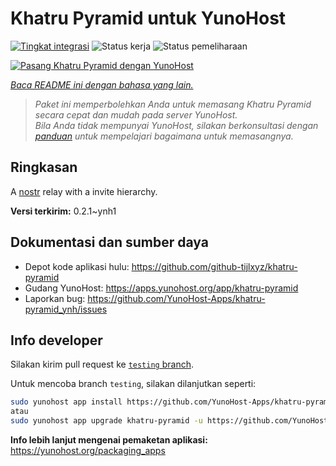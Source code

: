 <!--
N.B.: README ini dibuat secara otomatis oleh <https://github.com/YunoHost/apps/tree/master/tools/readme_generator>
Ini TIDAK boleh diedit dengan tangan.
-->

# Khatru Pyramid untuk YunoHost

[![Tingkat integrasi](https://dash.yunohost.org/integration/khatru-pyramid.svg)](https://ci-apps.yunohost.org/ci/apps/khatru-pyramid/) ![Status kerja](https://ci-apps.yunohost.org/ci/badges/khatru-pyramid.status.svg) ![Status pemeliharaan](https://ci-apps.yunohost.org/ci/badges/khatru-pyramid.maintain.svg)

[![Pasang Khatru Pyramid dengan YunoHost](https://install-app.yunohost.org/install-with-yunohost.svg)](https://install-app.yunohost.org/?app=khatru-pyramid)

*[Baca README ini dengan bahasa yang lain.](./ALL_README.md)*

> *Paket ini memperbolehkan Anda untuk memasang Khatru Pyramid secara cepat dan mudah pada server YunoHost.*  
> *Bila Anda tidak mempunyai YunoHost, silakan berkonsultasi dengan [panduan](https://yunohost.org/install) untuk mempelajari bagaimana untuk memasangnya.*

## Ringkasan

A [nostr](https://github.com/nostr-protocol/nostr) relay with a invite hierarchy.



**Versi terkirim:** 0.2.1~ynh1
## Dokumentasi dan sumber daya

- Depot kode aplikasi hulu: <https://github.com/github-tijlxyz/khatru-pyramid>
- Gudang YunoHost: <https://apps.yunohost.org/app/khatru-pyramid>
- Laporkan bug: <https://github.com/YunoHost-Apps/khatru-pyramid_ynh/issues>

## Info developer

Silakan kirim pull request ke [`testing` branch](https://github.com/YunoHost-Apps/khatru-pyramid_ynh/tree/testing).

Untuk mencoba branch `testing`, silakan dilanjutkan seperti:

```bash
sudo yunohost app install https://github.com/YunoHost-Apps/khatru-pyramid_ynh/tree/testing --debug
atau
sudo yunohost app upgrade khatru-pyramid -u https://github.com/YunoHost-Apps/khatru-pyramid_ynh/tree/testing --debug
```

**Info lebih lanjut mengenai pemaketan aplikasi:** <https://yunohost.org/packaging_apps>
